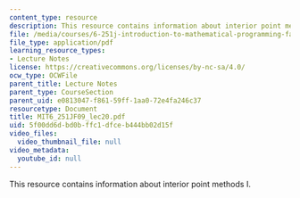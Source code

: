 ```yaml
---
content_type: resource
description: This resource contains information about interior point methods I.
file: /media/courses/6-251j-introduction-to-mathematical-programming-fall-2009/5f00dd6dbd0bffc1dfceb444bb02d15f_MIT6_251JF09_lec20.pdf
file_type: application/pdf
learning_resource_types:
- Lecture Notes
license: https://creativecommons.org/licenses/by-nc-sa/4.0/
ocw_type: OCWFile
parent_title: Lecture Notes
parent_type: CourseSection
parent_uid: e0813047-f861-59ff-1aa0-72e4fa246c37
resourcetype: Document
title: MIT6_251JF09_lec20.pdf
uid: 5f00dd6d-bd0b-ffc1-dfce-b444bb02d15f
video_files:
  video_thumbnail_file: null
video_metadata:
  youtube_id: null
---
```

This resource contains information about interior point methods I.